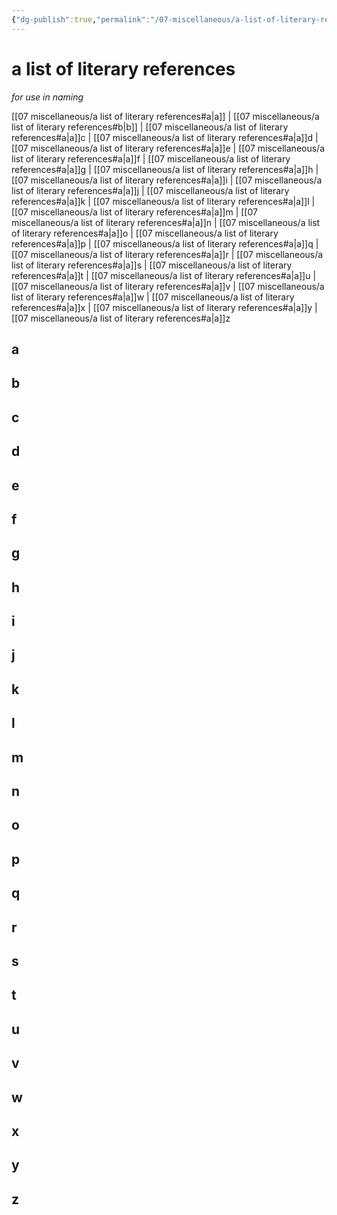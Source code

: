 ```yaml
---
{"dg-publish":true,"permalink":"/07-miscellaneous/a-list-of-literary-references/","created":"2025-01-29T08:23:12.950-06:00","updated":"2025-01-29T08:32:58.079-06:00"}
---
```


# a list of literary references
*for use in naming*

[[07 miscellaneous/a list of literary references#a\|a]] | [[07 miscellaneous/a list of literary references#b\|b]] | [[07 miscellaneous/a list of literary references#a\|a]]c | [[07 miscellaneous/a list of literary references#a\|a]]d | [[07 miscellaneous/a list of literary references#a\|a]]e | [[07 miscellaneous/a list of literary references#a\|a]]f | [[07 miscellaneous/a list of literary references#a\|a]]g | [[07 miscellaneous/a list of literary references#a\|a]]h | [[07 miscellaneous/a list of literary references#a\|a]]i | [[07 miscellaneous/a list of literary references#a\|a]]j | [[07 miscellaneous/a list of literary references#a\|a]]k | [[07 miscellaneous/a list of literary references#a\|a]]l | [[07 miscellaneous/a list of literary references#a\|a]]m | [[07 miscellaneous/a list of literary references#a\|a]]n | [[07 miscellaneous/a list of literary references#a\|a]]o | [[07 miscellaneous/a list of literary references#a\|a]]p | [[07 miscellaneous/a list of literary references#a\|a]]q | [[07 miscellaneous/a list of literary references#a\|a]]r | [[07 miscellaneous/a list of literary references#a\|a]]s | [[07 miscellaneous/a list of literary references#a\|a]]t | [[07 miscellaneous/a list of literary references#a\|a]]u | [[07 miscellaneous/a list of literary references#a\|a]]v | [[07 miscellaneous/a list of literary references#a\|a]]w | [[07 miscellaneous/a list of literary references#a\|a]]x | [[07 miscellaneous/a list of literary references#a\|a]]y | [[07 miscellaneous/a list of literary references#a\|a]]z
## a
## b
## c
## d
## e
## f
## g
## h
## i
## j
## k
## l
## m
## n
## o
## p
## q
## r
## s
## t
## u
## v
## w
## x
## y
## z